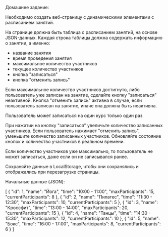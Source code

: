 Домашнее задание:

Необходимо создать веб-страницу с динамическими элементами с расписанием занятий.

На странице должна быть таблица с расписанием занятий, на основе JSON-данных.
Каждая строка таблицы должна содержать информацию о занятии, а именно:
- название занятия
- время проведения занятия
- максимальное количество участников
- текущее количество участников
- кнопка "записаться"
- кнопка "отменить запись"

Если максимальное количество участников достигнуто, либо пользователь уже записан на занятие, сделайте кнопку "записаться" неактивной.
Кнопка "отменить запись" активна в случае, если пользователь записан на занятие, иначе она должна быть неактивна.

Пользователь может записаться на один курс только один раз.

При нажатии на кнопку "записаться" увеличьте количество записанных участников.
Если пользователь нажимает "отменить запись", уменьшите количество записанных участников.
Обновляйте состояние кнопок и количество участников в реальном времени.

Если количество участников уже максимально, то пользователь не может записаться, даже если он не записывался ранее.

Сохраняйте данные в LocalStorage, чтобы они сохранялись и отображались при перезагрузке страницы.

Начальные данные (JSON):

[
    {
        "id": 1,
        "name": "Йога",
        "time": "10:00 - 11:00",
        "maxParticipants": 15,
        "currentParticipants": 8
    },
    {
        "id": 2,
        "name": "Пилатес",
        "time": "11:30 - 12:30",
        "maxParticipants": 10,
        "currentParticipants": 5
    },
    {
        "id": 3,
        "name": "Кроссфит",
        "time": "13:00 - 14:00",
        "maxParticipants": 20,
        "currentParticipants": 15
    },
    {
        "id": 4,
        "name": "Танцы",
        "time": "14:30 - 15:30",
        "maxParticipants": 12,
        "currentParticipants": 10
    },
    {
        "id": 5,
        "name": "Бокс",
        "time": "16:00 - 17:00",
        "maxParticipants": 8,
        "currentParticipants": 6
    }
]